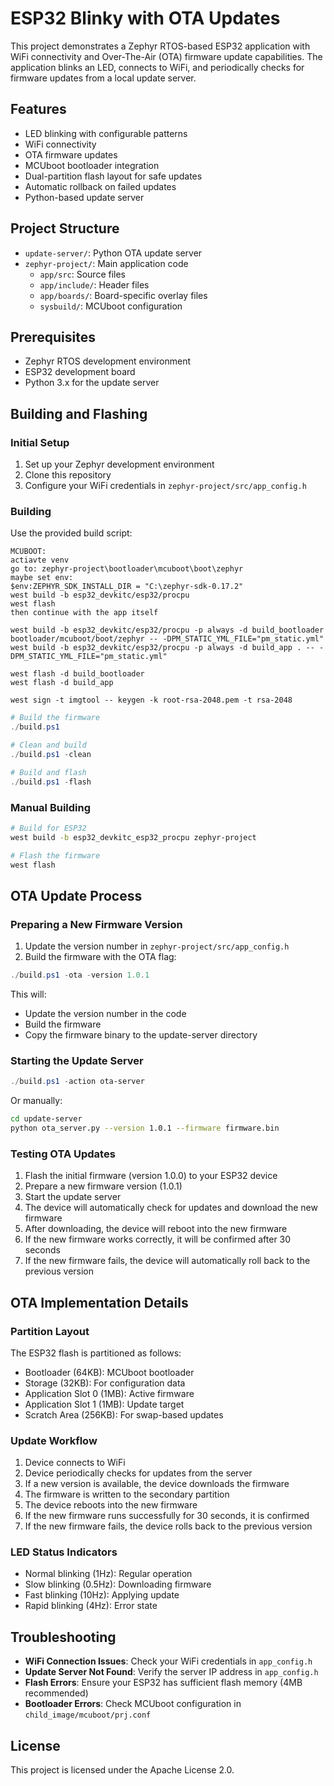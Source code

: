 # ESP32 Blinky with OTA Updates

This project demonstrates a Zephyr RTOS-based ESP32 application with WiFi connectivity and Over-The-Air (OTA) firmware update capabilities. The application blinks an LED, connects to WiFi, and periodically checks for firmware updates from a local update server.

## Features

- LED blinking with configurable patterns
- WiFi connectivity
- OTA firmware updates
- MCUboot bootloader integration
- Dual-partition flash layout for safe updates
- Automatic rollback on failed updates
- Python-based update server

## Project Structure
- `update-server/`: Python OTA update server
- `zephyr-project/`: Main application code
  - `app/src`: Source files
  - `app/include/`: Header files
  - `app/boards/`: Board-specific overlay files
  - `sysbuild/`: MCUboot configuration

## Prerequisites

- Zephyr RTOS development environment
- ESP32 development board
- Python 3.x for the update server

## Building and Flashing

### Initial Setup

1. Set up your Zephyr development environment
2. Clone this repository
3. Configure your WiFi credentials in `zephyr-project/src/app_config.h`

### Building

Use the provided build script:
```
MCUBOOT:
actiavte venv
go to: zephyr-project\bootloader\mcuboot\boot\zephyr
maybe set env: 
$env:ZEPHYR_SDK_INSTALL_DIR = "C:\zephyr-sdk-0.17.2"
west build -b esp32_devkitc/esp32/procpu
west flash
then continue with the app itself
```

```
west build -b esp32_devkitc/esp32/procpu -p always -d build_bootloader bootloader/mcuboot/boot/zephyr -- -DPM_STATIC_YML_FILE="pm_static.yml"
west build -b esp32_devkitc/esp32/procpu -p always -d build_app . -- -DPM_STATIC_YML_FILE="pm_static.yml"

west flash -d build_bootloader
west flash -d build_app
```

```
west sign -t imgtool -- keygen -k root-rsa-2048.pem -t rsa-2048
```

```powershell
# Build the firmware
./build.ps1

# Clean and build
./build.ps1 -clean

# Build and flash
./build.ps1 -flash
```

### Manual Building

```bash
# Build for ESP32
west build -b esp32_devkitc_esp32_procpu zephyr-project

# Flash the firmware
west flash
```

## OTA Update Process

### Preparing a New Firmware Version

1. Update the version number in `zephyr-project/src/app_config.h`
2. Build the firmware with the OTA flag:

```powershell
./build.ps1 -ota -version 1.0.1
```

This will:
- Update the version number in the code
- Build the firmware
- Copy the firmware binary to the update-server directory

### Starting the Update Server

```powershell
./build.ps1 -action ota-server
```

Or manually:

```bash
cd update-server
python ota_server.py --version 1.0.1 --firmware firmware.bin
```

### Testing OTA Updates

1. Flash the initial firmware (version 1.0.0) to your ESP32 device
2. Prepare a new firmware version (1.0.1)
3. Start the update server
4. The device will automatically check for updates and download the new firmware
5. After downloading, the device will reboot into the new firmware
6. If the new firmware works correctly, it will be confirmed after 30 seconds
7. If the new firmware fails, the device will automatically roll back to the previous version

## OTA Implementation Details

### Partition Layout

The ESP32 flash is partitioned as follows:

- Bootloader (64KB): MCUboot bootloader
- Storage (32KB): For configuration data
- Application Slot 0 (1MB): Active firmware
- Application Slot 1 (1MB): Update target
- Scratch Area (256KB): For swap-based updates

### Update Workflow

1. Device connects to WiFi
2. Device periodically checks for updates from the server
3. If a new version is available, the device downloads the firmware
4. The firmware is written to the secondary partition
5. The device reboots into the new firmware
6. If the new firmware runs successfully for 30 seconds, it is confirmed
7. If the new firmware fails, the device rolls back to the previous version

### LED Status Indicators

- Normal blinking (1Hz): Regular operation
- Slow blinking (0.5Hz): Downloading firmware
- Fast blinking (10Hz): Applying update
- Rapid blinking (4Hz): Error state

## Troubleshooting

- **WiFi Connection Issues**: Check your WiFi credentials in `app_config.h`
- **Update Server Not Found**: Verify the server IP address in `app_config.h`
- **Flash Errors**: Ensure your ESP32 has sufficient flash memory (4MB recommended)
- **Bootloader Errors**: Check MCUboot configuration in `child_image/mcuboot/prj.conf`

## License

This project is licensed under the Apache License 2.0.